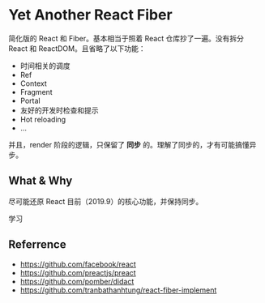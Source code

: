 # Yet Another React Fiber

简化版的 React 和 Fiber。基本相当于照着 React 仓库抄了一遍。没有拆分 React 和 ReactDOM。且省略了以下功能：

- 时间相关的调度
- Ref
- Context
- Fragment
- Portal
- 友好的开发时检查和提示
- Hot reloading
- ...

并且，render 阶段的逻辑，只保留了 **同步** 的。理解了同步的，才有可能搞懂异步。

## What & Why

尽可能还原 React 目前（2019.9）的核心功能，并保持同步。

学习

## Referrence

- https://github.com/facebook/react
- https://github.com/preactjs/preact
- https://github.com/pomber/didact
- https://github.com/tranbathanhtung/react-fiber-implement
